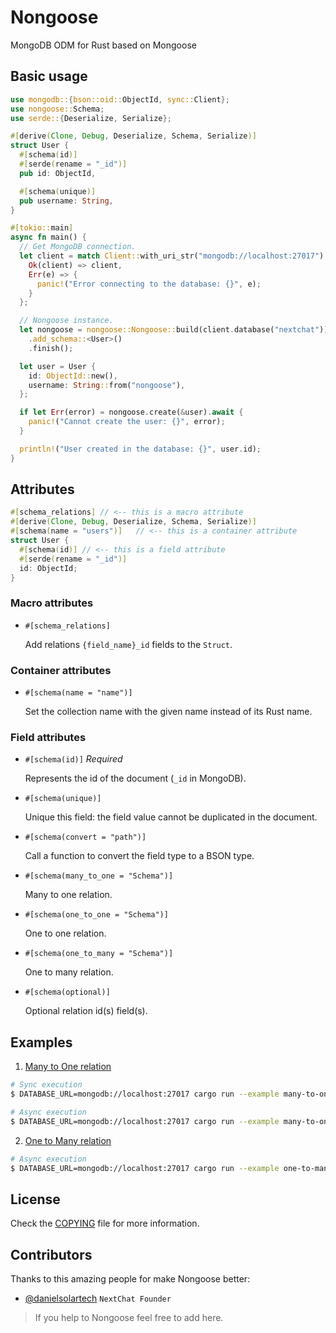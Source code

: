 # Nongoose

MongoDB ODM for Rust based on Mongoose

## Basic usage

```rust
use mongodb::{bson::oid::ObjectId, sync::Client};
use nongoose::Schema;
use serde::{Deserialize, Serialize};

#[derive(Clone, Debug, Deserialize, Schema, Serialize)]
struct User {
  #[schema(id)]
  #[serde(rename = "_id")]
  pub id: ObjectId,

  #[schema(unique)]
  pub username: String,
}

#[tokio::main]
async fn main() {
  // Get MongoDB connection.
  let client = match Client::with_uri_str("mongodb://localhost:27017").await {
    Ok(client) => client,
    Err(e) => {
      panic!("Error connecting to the database: {}", e);
    }
  };

  // Nongoose instance.
  let nongoose = nongoose::Nongoose::build(client.database("nextchat"))
    .add_schema::<User>()
    .finish();

  let user = User {
    id: ObjectId::new(),
    username: String::from("nongoose"),
  };

  if let Err(error) = nongoose.create(&user).await {
    panic!("Cannot create the user: {}", error);
  }

  println!("User created in the database: {}", user.id);
}
```

## Attributes

```rust
#[schema_relations] // <-- this is a macro attribute
#[derive(Clone, Debug, Deserialize, Schema, Serialize)]
#[schema(name = "users")]   // <-- this is a container attribute
struct User {
  #[schema(id)] // <-- this is a field attribute
  #[serde(rename = "_id")]
  id: ObjectId;
}
```

### Macro attributes

- `#[schema_relations]`

  Add relations `{field_name}_id` fields to the `Struct`.

### Container attributes

- `#[schema(name = "name")]`

  Set the collection name with the given name instead of its Rust name.

### Field attributes

- `#[schema(id)]` _Required_

  Represents the id of the document (`_id` in MongoDB).

- `#[schema(unique)]`

  Unique this field: the field value cannot be duplicated in the document.

- `#[schema(convert = "path")]`

  Call a function to convert the field type to a BSON type.

- `#[schema(many_to_one = "Schema")]`

  Many to one relation.

- `#[schema(one_to_one = "Schema")]`

  One to one relation.

- `#[schema(one_to_many = "Schema")]`

  One to many relation.

- `#[schema(optional)]`

  Optional relation id(s) field(s).

## Examples

1. [Many to One relation](./examples/many-to-one.rs)

```sh
# Sync execution
$ DATABASE_URL=mongodb://localhost:27017 cargo run --example many-to-one --no-default-features --features derive

# Async execution
$ DATABASE_URL=mongodb://localhost:27017 cargo run --example many-to-one
```

2. [One to Many relation](./examples/one-to-many.rs)

```sh
# Async execution
$ DATABASE_URL=mongodb://localhost:27017 cargo run --example one-to-many
```

## License

Check the [COPYING](./COPYING) file for more information.

## Contributors

Thanks to this amazing people for make Nongoose better:

- [@danielsolartech](https://github.com/danielsolartech) `NextChat Founder`

> If you help to Nongoose feel free to add here.
